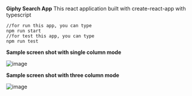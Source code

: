 **Giphy Search App**
This react application built with create-react-app with typescript

    //for run this app, you can type
    npm run start
    //for test this app, you can type
    npm run test

**Sample screen shot with single column mode**

![image](https://user-images.githubusercontent.com/11095906/63639688-2f77f080-c69f-11e9-8a82-129123507961.png)


**Sample screen shot with three column mode**

![image](https://user-images.githubusercontent.com/11095906/63639698-43bbed80-c69f-11e9-8be4-a8d3d6941c62.png)

